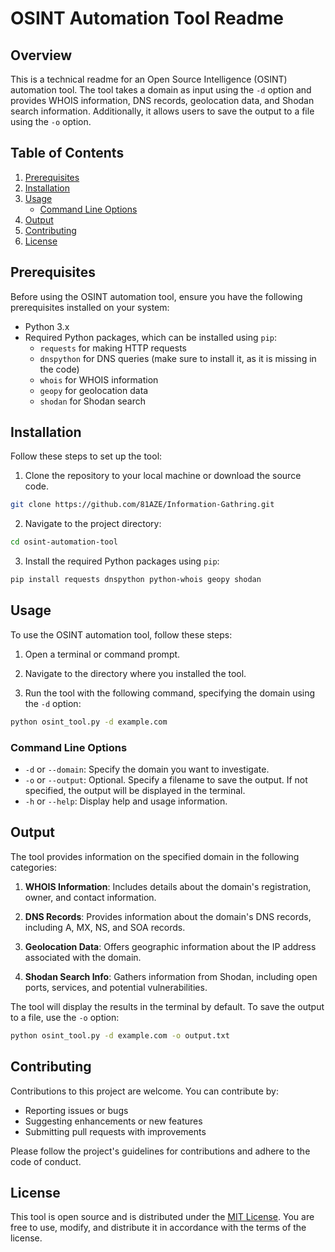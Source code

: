 # OSINT Automation Tool Readme

## Overview
This is a technical readme for an Open Source Intelligence (OSINT) automation tool. The tool takes a domain as input using the `-d` option and provides WHOIS information, DNS records, geolocation data, and Shodan search information. Additionally, it allows users to save the output to a file using the `-o` option.

## Table of Contents
1. [Prerequisites](#prerequisites)
2. [Installation](#installation)
3. [Usage](#usage)
    - [Command Line Options](#command-line-options)
4. [Output](#output)
5. [Contributing](#contributing)
6. [License](#license)

## Prerequisites
Before using the OSINT automation tool, ensure you have the following prerequisites installed on your system:

- Python 3.x
- Required Python packages, which can be installed using `pip`:
  - `requests` for making HTTP requests
  - `dnspython` for DNS queries (make sure to install it, as it is missing in the code)
  - `whois` for WHOIS information
  - `geopy` for geolocation data
  - `shodan` for Shodan search

## Installation
Follow these steps to set up the tool:

1. Clone the repository to your local machine or download the source code.

```bash
git clone https://github.com/81AZE/Information-Gathring.git
```

2. Navigate to the project directory:

```bash
cd osint-automation-tool
```

3. Install the required Python packages using `pip`:

```bash
pip install requests dnspython python-whois geopy shodan
```

## Usage
To use the OSINT automation tool, follow these steps:

1. Open a terminal or command prompt.

2. Navigate to the directory where you installed the tool.

3. Run the tool with the following command, specifying the domain using the `-d` option:

```bash
python osint_tool.py -d example.com
```

### Command Line Options
- `-d` or `--domain`: Specify the domain you want to investigate.
- `-o` or `--output`: Optional. Specify a filename to save the output. If not specified, the output will be displayed in the terminal.
- `-h` or `--help`: Display help and usage information.

## Output
The tool provides information on the specified domain in the following categories:

1. **WHOIS Information**: Includes details about the domain's registration, owner, and contact information.

2. **DNS Records**: Provides information about the domain's DNS records, including A, MX, NS, and SOA records.

3. **Geolocation Data**: Offers geographic information about the IP address associated with the domain.

4. **Shodan Search Info**: Gathers information from Shodan, including open ports, services, and potential vulnerabilities.

The tool will display the results in the terminal by default. To save the output to a file, use the `-o` option:

```bash
python osint_tool.py -d example.com -o output.txt
```

## Contributing
Contributions to this project are welcome. You can contribute by:

- Reporting issues or bugs
- Suggesting enhancements or new features
- Submitting pull requests with improvements

Please follow the project's guidelines for contributions and adhere to the code of conduct.

## License
This tool is open source and is distributed under the [MIT License](LICENSE). You are free to use, modify, and distribute it in accordance with the terms of the license.